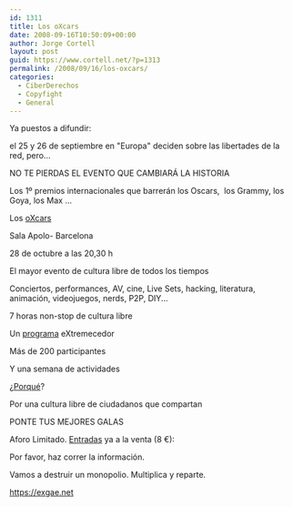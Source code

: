 ```yaml
---
id: 1311
title: Los oXcars
date: 2008-09-16T10:50:09+00:00
author: Jorge Cortell
layout: post
guid: https://www.cortell.net/?p=1313
permalink: /2008/09/16/los-oxcars/
categories:
  - CiberDerechos
  - Copyfight
  - General
---
```

Ya puestos a difundir:

el 25 y 26 de septiembre en "Europa" deciden sobre las libertades de la red, pero...

NO TE PIERDAS EL EVENTO QUE CAMBIARÁ LA HISTORIA

Los 1º premios internacionales que barrerán los Oscars,  los Grammy, los Goya, los Max …

Los <a title="oXcars" href="https://exgae.net/los-oxcars" target="_blank">oXcars</a>

Sala Apolo- Barcelona
  
28 de octubre a las 20,30 h

El mayor evento de cultura libre de todos los tiempos

Conciertos, performances, AV, cine, Live Sets, hacking, literatura, animación, videojuegos, nerds, P2P, DIY...

7 horas non-stop de cultura libre

Un <a title="programa" href="https://exgae.net/los-oxcars/programa" target="_blank">programa</a> eXtremecedor

Más de 200 participantes

Y una semana de actividades

¿<a title="SGAE avaricia" href="https://exgae.net/la-avaricia" target="_blank">Porqué</a>?

Por una cultura libre de ciudadanos que compartan

PONTE TUS MEJORES GALAS

Aforo Limitado. <a title="entradas" href="https://www.codetickets.com/sala-apolo/es/sala-apolo.com/14/" target="_blank">Entradas</a> ya a la venta (8 €):

Por favor, haz correr la información.
  
Vamos a destruir un monopolio. Multiplica y reparte.
  
<a title="exgae" href="https://exgae.net" target="_blank">https://exgae.net</a>